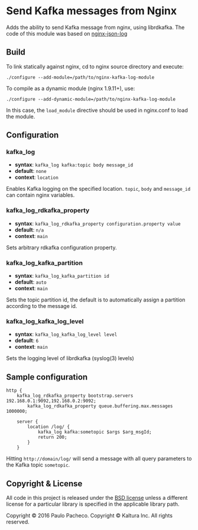 # Send Kafka messages from Nginx

Adds the ability to send Kafka message from nginx, using librdkafka.
The code of this module was based on [nginx-json-log](https://github.com/fooinha/nginx-json-log)

## Build

To link statically against nginx, cd to nginx source directory and execute:

    ./configure --add-module=/path/to/nginx-kafka-log-module

To compile as a dynamic module (nginx 1.9.11+), use:
  
	./configure --add-dynamic-module=/path/to/nginx-kafka-log-module

In this case, the `load_module` directive should be used in nginx.conf to load the module.

## Configuration

### kafka_log
* **syntax**: `kafka_log kafka:topic body message_id`
* **default**: `none`
* **context**: `location`

Enables Kafka logging on the specified location. `topic`, `body` and `message_id` can contain nginx variables.

### kafka_log_rdkafka_property
* **syntax**: `kafka_log_rdkafka_property configuration.property value`
* **default**: `n/a`
* **context**: `main`

Sets arbitrary rdkafka configuration property.

### kafka_log_kafka_partition
* **syntax**: `kafka_log_kafka_partition id`
* **default**: `auto`
* **context**: `main`

Sets the topic partition id, the default is to automatically assign a partition according to the message id.

### kafka_log_kafka_log_level
* **syntax**: `kafka_log_kafka_log_level level`
* **default**: `6`
* **context**: `main`

Sets the logging level of librdkafka (syslog(3) levels)

## Sample configuration
```
http {
	kafka_log_rdkafka_property bootstrap.servers 192.168.0.1:9092,192.168.0.2:9092;
        kafka_log_rdkafka_property queue.buffering.max.messages 1000000;
	
	server {
		location /log/ {
			kafka_log kafka:sometopic $args $arg_msgId;
			return 200;
		}
	}
```
Hitting `http://domain/log/` will send a message with all query parameters to the Kafka topic `sometopic`.

## Copyright & License

All code in this project is released under the [BSD license](https://github.com/kaltura/nginx-kafka-log-module/blob/master/LICENSE) unless a different license for a particular library is specified in the applicable library path. 

Copyright © 2016 Paulo Pacheco.
Copyright © Kaltura Inc. 
All rights reserved.
